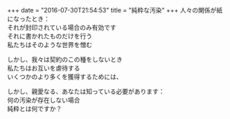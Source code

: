 +++
date = "2016-07-30T21:54:53"
title = "純粋な汚染"
+++
人々の関係が紙になったとき：  
それが封印されている場合のみ有効です  
それに書かれたものだけを行う  
私たちはそのような世界を憎む  
  
しかし、我々は契約のこの種をしないとき  
私たちはお互いを虐待する  
いくつかのより多くを獲得するためには、  
  
しかし、親愛なる、あなたは知っている必要があります：  
何の汚染が存在しない場合  
純粋とは何ですか？  